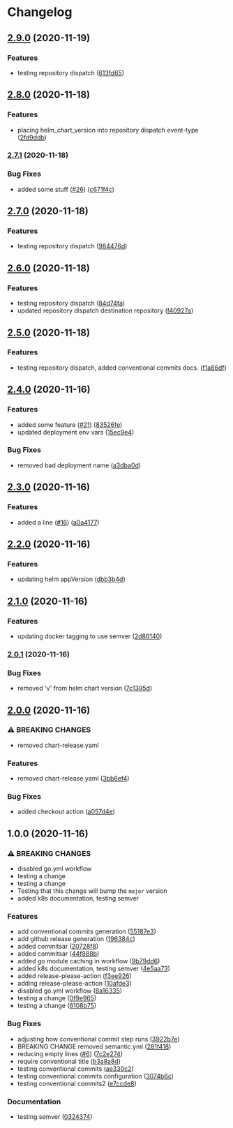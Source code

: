 # Changelog

## [2.9.0](https://www.github.com/jwenz723/gocolor/compare/v2.8.0...v2.9.0) (2020-11-19)


### Features

* testing repository dispatch ([613fd65](https://www.github.com/jwenz723/gocolor/commit/613fd6580ec175b2902a61b078f530fa785049f4))

## [2.8.0](https://www.github.com/jwenz723/gocolor/compare/v2.7.1...v2.8.0) (2020-11-18)


### Features

* placing helm_chart_version into repository dispatch event-type ([2fd9ddb](https://www.github.com/jwenz723/gocolor/commit/2fd9ddb1a566ba3fe2be6832964e6a645e2b23a6))

### [2.7.1](https://www.github.com/jwenz723/gocolor/compare/v2.7.0...v2.7.1) (2020-11-18)


### Bug Fixes

* added some stuff ([#26](https://www.github.com/jwenz723/gocolor/issues/26)) ([c671f4c](https://www.github.com/jwenz723/gocolor/commit/c671f4cf6b8b7b7c2e436d28c0577b54d25d7486))

## [2.7.0](https://www.github.com/jwenz723/gocolor/compare/v2.6.0...v2.7.0) (2020-11-18)


### Features

* testing repository dispatch ([984476d](https://www.github.com/jwenz723/gocolor/commit/984476d0e84e7d646f4626b3ec58ec4fa4293721))

## [2.6.0](https://www.github.com/jwenz723/gocolor/compare/v2.5.0...v2.6.0) (2020-11-18)


### Features

* testing repository dispatch ([84d74fa](https://www.github.com/jwenz723/gocolor/commit/84d74fa0e6dd8df2db4ae918add5026f9556e7b8))
* updated repository dispatch destination repository ([f40927a](https://www.github.com/jwenz723/gocolor/commit/f40927a710619ed132e26bc8cbdf15d8040a08f2))

## [2.5.0](https://www.github.com/jwenz723/gocolor/compare/v2.4.0...v2.5.0) (2020-11-18)


### Features

* testing repository dispatch, added conventional commits docs. ([f1a86df](https://www.github.com/jwenz723/gocolor/commit/f1a86df2d0f0059906977183af3804bde92ad876))

## [2.4.0](https://www.github.com/jwenz723/gocolor/compare/v2.3.0...v2.4.0) (2020-11-16)


### Features

* added some feature ([#21](https://www.github.com/jwenz723/gocolor/issues/21)) ([83526fe](https://www.github.com/jwenz723/gocolor/commit/83526fe8d0ed397b12a4d46aceff9104b3f6119a))
* updated deployment env vars ([15ec9e4](https://www.github.com/jwenz723/gocolor/commit/15ec9e4ed133f103989070edee15f8291e5c48c5))


### Bug Fixes

* removed bad deployment name ([a3dba0d](https://www.github.com/jwenz723/gocolor/commit/a3dba0dfceb8fc8867e0ad9d8fc1199e129ede95))

## [2.3.0](https://www.github.com/jwenz723/gocolor/compare/v2.2.0...v2.3.0) (2020-11-16)


### Features

* added a line ([#16](https://www.github.com/jwenz723/gocolor/issues/16)) ([a0a4177](https://www.github.com/jwenz723/gocolor/commit/a0a41775fee6d5bedbdfe2955dc3beec4dbd0d78))

## [2.2.0](https://www.github.com/jwenz723/gocolor/compare/v2.1.0...v2.2.0) (2020-11-16)


### Features

* updating helm appVersion ([dbb3b4d](https://www.github.com/jwenz723/gocolor/commit/dbb3b4d182188a9a3ee8a83e2d230d6a857b3fcc))

## [2.1.0](https://www.github.com/jwenz723/gocolor/compare/v2.0.1...v2.1.0) (2020-11-16)


### Features

* updating docker tagging to use semver ([2d86140](https://www.github.com/jwenz723/gocolor/commit/2d86140bee1b2105c692e7eedaf2b81fb885f966))

### [2.0.1](https://www.github.com/jwenz723/gocolor/compare/v2.0.0...v2.0.1) (2020-11-16)


### Bug Fixes

* removed 'v' from helm chart version ([7c1395d](https://www.github.com/jwenz723/gocolor/commit/7c1395d26ed7b58bd46553809b8d8c5f3ca43d32))

## [2.0.0](https://www.github.com/jwenz723/gocolor/compare/v1.0.0...v2.0.0) (2020-11-16)


### ⚠ BREAKING CHANGES

* removed chart-release.yaml

### Features

* removed chart-release.yaml ([3bb6ef4](https://www.github.com/jwenz723/gocolor/commit/3bb6ef469f4bee8a17c79d0cf2ee51899269bed6))


### Bug Fixes

* added checkout action ([a057d4e](https://www.github.com/jwenz723/gocolor/commit/a057d4ebf711e63060ceb682514e69f53fcddb1b))

## 1.0.0 (2020-11-16)


### ⚠ BREAKING CHANGES

* disabled go.yml workflow
* testing a change
* testing a change
* Testing that this change will bump the `major` version
* added k8s documentation, testing semver

### Features

* add conventional commits generation ([55187e3](https://www.github.com/jwenz723/gocolor/commit/55187e37df0746de58ded1e97ea10bf844ef66d5))
* add github release generation ([196384c](https://www.github.com/jwenz723/gocolor/commit/196384c20a9d8d8fdaac1da633e7ccf80c3b5534))
* added commitsar ([20728f8](https://www.github.com/jwenz723/gocolor/commit/20728f826628e59b9417c340da74a4b145125dc9))
* added commitsar ([44f888b](https://www.github.com/jwenz723/gocolor/commit/44f888b3d620e8f6d9cee1bedd565888f41dcd30))
* added go module caching in workflow ([9b79dd6](https://www.github.com/jwenz723/gocolor/commit/9b79dd69b075516464ccedcd3bdbaf06e2fb8a91))
* added k8s documentation, testing semver ([4e5aa73](https://www.github.com/jwenz723/gocolor/commit/4e5aa736867dae4e2174bb863c1d1821ed8e5113))
* added release-please-action ([f3ee926](https://www.github.com/jwenz723/gocolor/commit/f3ee926cdd931d547d760a421048e9dcde57cf45))
* adding release-please-action ([10afde3](https://www.github.com/jwenz723/gocolor/commit/10afde35a6d3e59a27401e076e5dd2ad8de65cf7))
* disabled go.yml workflow ([8a16335](https://www.github.com/jwenz723/gocolor/commit/8a1633542ede03e5aa784ea15af7739945847b1b))
* testing a change ([0f9e965](https://www.github.com/jwenz723/gocolor/commit/0f9e9657e1c0174fb46eceb8fe5e7d27ce005ee9))
* testing a change ([6108b75](https://www.github.com/jwenz723/gocolor/commit/6108b758ad5ea6e43414ada300e08033ba35c35d))


### Bug Fixes

* adjusting how conventional commit step runs ([3922b7e](https://www.github.com/jwenz723/gocolor/commit/3922b7e5b14c67ade75a02de5f7dd415cb67e296))
* BREAKING CHANGE removed semantic.yml ([281f418](https://www.github.com/jwenz723/gocolor/commit/281f418d834fd75458aae64aa1ca141b1e7e8b86))
* reducing empty lines ([#6](https://www.github.com/jwenz723/gocolor/issues/6)) ([7c2e274](https://www.github.com/jwenz723/gocolor/commit/7c2e274b44fcb7d7ff159344a6a49a27a15e22b0))
* require conventional title ([b3a8a8d](https://www.github.com/jwenz723/gocolor/commit/b3a8a8d201c020e1b42434edc2613f9da764cac0))
* testing conventional commits ([ae330c2](https://www.github.com/jwenz723/gocolor/commit/ae330c2f960de57825b5231045709b2226af6490))
* testing conventional commits configuration ([3074b6c](https://www.github.com/jwenz723/gocolor/commit/3074b6cbe2b52134f9ef5fd004e5fec11d87f8ca))
* testing conventional commits2 ([e7ccde8](https://www.github.com/jwenz723/gocolor/commit/e7ccde8691763a208a3020ce23ad727db17ef69d))


### Documentation

* testing semver ([0324374](https://www.github.com/jwenz723/gocolor/commit/03243746f0e7526a37addda76dd44befebd4b383))
